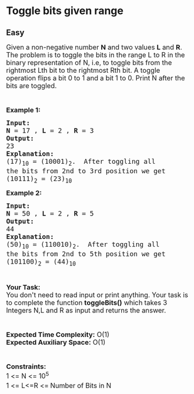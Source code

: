 # Toggle bits given range
## Easy
<div class="problems_problem_content__Xm_eO"><p><span style="font-size:18px">Given a non-negative number <strong>N</strong> and two values <strong>L</strong> and <strong>R</strong>. The problem is to toggle the bits in the range L to R in the binary representation of N, i.e, to toggle bits from the rightmost Lth bit to the rightmost Rth bit. A toggle operation flips a bit 0 to 1 and a bit 1 to 0. Print N after the bits are toggled.</span></p>

<p>&nbsp;</p>

<p><span style="font-size:18px"><strong>Example 1:</strong></span></p>

<pre><span style="font-size:18px"><strong>Input:</strong></span>
<span style="font-size:18px"><strong>N</strong> = 17 , <strong>L</strong> = 2 , <strong>R</strong> = 3</span>
<span style="font-size:18px"><strong>Output:</strong></span>
<span style="font-size:18px">23</span>
<span style="font-size:18px"><strong>Explanation:</strong></span>
<span style="font-size:18px">(17)<sub>10</sub> = (10001)<sub>2</sub>.  After toggling all
the bits from 2nd to 3rd position we get
(10111)<sub>2</sub> = (23)<sub>10</sub></span></pre>

<p><span style="font-size:18px"><strong>Example 2:</strong></span></p>

<pre><span style="font-size:18px"><strong>Input:</strong></span>
<span style="font-size:18px"><strong>N</strong> = 50 , <strong>L</strong> = 2 , <strong>R</strong> = 5</span>
<span style="font-size:18px"><strong>Output:</strong></span>
<span style="font-size:18px">44</span>
<span style="font-size:18px"><strong>Explanation:</strong></span>
<span style="font-size:18px">(50)<sub>10</sub> = (110010)<sub>2</sub>.  After toggling all
the bits from 2nd to 5th position we get
(101100)<sub>2</sub> = (44)<sub>10</sub></span></pre>

<p>&nbsp;</p>

<p><span style="font-size:18px"><strong>Your Task:</strong><br>
You don't need to read input or print anything. Your task is to complete the function <strong>toggleBits()</strong> which takes 3 Integers N,L and R as input and returns the answer.</span></p>

<p>&nbsp;</p>

<p><span style="font-size:18px"><strong>Expected Time Complexity:</strong> O(1)<br>
<strong>Expected Auxiliary Space:</strong> O(1)</span></p>

<p>&nbsp;</p>

<p><span style="font-size:18px"><strong>Constraints:</strong></span><br>
<span style="font-size:18px">1 &lt;= N &lt;= 10<sup>5</sup><br>
1 &lt;= L&lt;=R &lt;=<sup> </sup>Number of Bits in N</span></p>
</div>